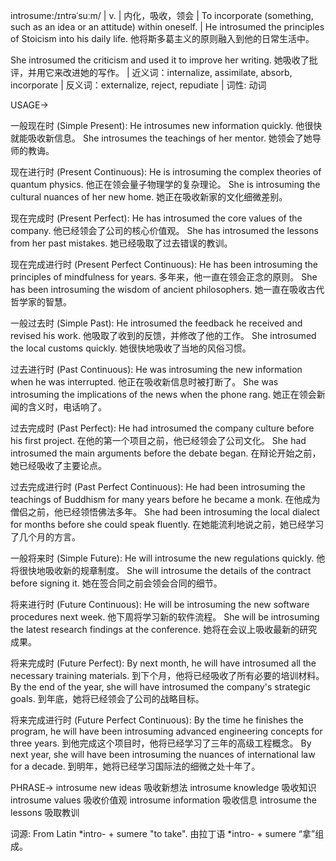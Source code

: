 introsume:/ɪntrəˈsuːm/ | v. | 内化，吸收，领会 | To incorporate (something, such as an idea or an attitude) within oneself. |  He introsumed the principles of Stoicism into his daily life. 他将斯多葛主义的原则融入到他的日常生活中。

She introsumed the criticism and used it to improve her writing. 她吸收了批评，并用它来改进她的写作。 | 近义词：internalize, assimilate, absorb, incorporate | 反义词：externalize, reject, repudiate | 词性: 动词


USAGE->

一般现在时 (Simple Present):
He introsumes new information quickly. 他很快就能吸收新信息。
She introsumes the teachings of her mentor. 她领会了她导师的教诲。

现在进行时 (Present Continuous):
He is introsuming the complex theories of quantum physics. 他正在领会量子物理学的复杂理论。
She is introsuming the cultural nuances of her new home. 她正在吸收新家的文化细微差别。

现在完成时 (Present Perfect):
He has introsumed the core values of the company. 他已经领会了公司的核心价值观。
She has introsumed the lessons from her past mistakes. 她已经吸取了过去错误的教训。

现在完成进行时 (Present Perfect Continuous):
He has been introsuming the principles of mindfulness for years. 多年来，他一直在领会正念的原则。
She has been introsuming the wisdom of ancient philosophers. 她一直在吸收古代哲学家的智慧。

一般过去时 (Simple Past):
He introsumed the feedback he received and revised his work. 他吸取了收到的反馈，并修改了他的工作。
She introsumed the local customs quickly. 她很快地吸收了当地的风俗习惯。

过去进行时 (Past Continuous):
He was introsuming the new information when he was interrupted. 他正在吸收新信息时被打断了。
She was introsuming the implications of the news when the phone rang.  她正在领会新闻的含义时，电话响了。

过去完成时 (Past Perfect):
He had introsumed the company culture before his first project. 在他的第一个项目之前，他已经领会了公司文化。
She had introsumed the main arguments before the debate began. 在辩论开始之前，她已经吸收了主要论点。

过去完成进行时 (Past Perfect Continuous):
He had been introsuming the teachings of Buddhism for many years before he became a monk.  在他成为僧侣之前，他已经领悟佛法多年。
She had been introsuming the local dialect for months before she could speak fluently.  在她能流利地说之前，她已经学习了几个月的方言。


一般将来时 (Simple Future):
He will introsume the new regulations quickly. 他将很快地吸收新的规章制度。
She will introsume the details of the contract before signing it.  她在签合同之前会领会合同的细节。


将来进行时 (Future Continuous):
He will be introsuming the new software procedures next week. 他下周将学习新的软件流程。
She will be introsuming the latest research findings at the conference. 她将在会议上吸收最新的研究成果。


将来完成时 (Future Perfect):
By next month, he will have introsumed all the necessary training materials. 到下个月，他将已经吸收了所有必要的培训材料。
By the end of the year, she will have introsumed the company's strategic goals. 到年底，她将已经领会了公司的战略目标。


将来完成进行时 (Future Perfect Continuous):
By the time he finishes the program, he will have been introsuming advanced engineering concepts for three years.  到他完成这个项目时，他将已经学习了三年的高级工程概念。
By next year, she will have been introsuming the nuances of international law for a decade. 到明年，她将已经学习国际法的细微之处十年了。



PHRASE->
introsume new ideas  吸收新想法
introsume knowledge  吸收知识
introsume values  吸收价值观
introsume information  吸收信息
introsume the lessons  吸取教训


词源:  From Latin *intro- + sumere "to take".  由拉丁语 *intro- + sumere “拿”组成。
